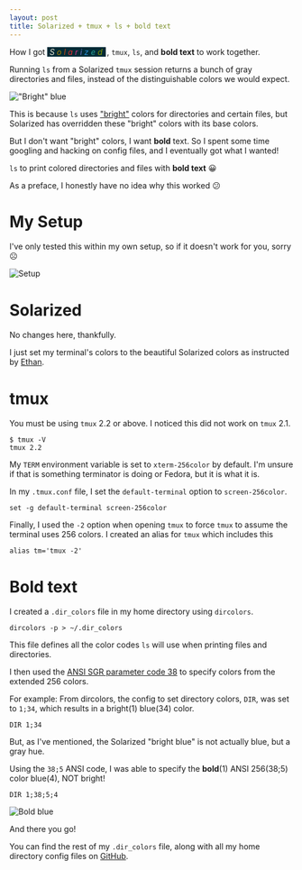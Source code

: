 ```yaml
---
layout: post
title: Solarized + tmux + ls + bold text
---
```


How I got
<i style="background:#002b36;padding-left:4px;padding-right:2px;margin-right:2px;">
<span style="color:#eee8d5;">S</span>
<span style="color:#b58900;">o</span>
<span style="color:#cb4b16;">l</span>
<span style="color:#dc322f;">a</span>
<span style="color:#d33682;">r</span>
<span style="color:#6c71c4;">i</span>
<span style="color:#268bd2;">z</span>
<span style="color:#2aa198;">e</span>
<span style="color:#859900;">d</span>
</i>, `tmux`, `ls`, and **bold text** to work together.

Running `ls` from a Solarized `tmux` session returns a bunch of gray directories and files,
instead of the distinguishable colors we would expect.

!["Bright" blue](http://i.imgur.com/FqQwFpK.png)

This is because `ls` uses ["bright"](https://en.wikipedia.org/wiki/ANSI_escape_code#Colors) colors for directories and certain files, but Solarized
has overridden these "bright" colors with its base colors.

But I don't want "bright" colors, I want **bold** text.  So I spent some time googling and
hacking on config files, and I eventually got what I wanted!

`ls` to print colored directories and files with **bold text** 😀

As a preface, I honestly have no idea why this worked 😕

# My Setup

I've only tested this within my own setup, so if it doesn't work for you, sorry ☹️ 

![Setup](http://i.imgur.com/g1nSihX.png)

# Solarized

No changes here, thankfully.

I just set my terminal's colors to the beautiful Solarized colors as instructed by [Ethan](http://ethanschoonover.com/solarized).

# tmux

You must be using `tmux` 2.2 or above.  I noticed this did not work on `tmux` 2.1.

```
$ tmux -V
tmux 2.2
```

My `TERM` environment variable is set to `xterm-256color` by default.  I'm unsure if that is
something terminator is doing or Fedora, but it is what it is.

In my `.tmux.conf` file, I set the `default-terminal` option to `screen-256color`.

```
set -g default-terminal screen-256color
```

Finally, I used the `-2` option when opening `tmux` to force `tmux` to assume the terminal uses 256 colors.  I created an alias for `tmux` which includes this

```
alias tm='tmux -2'
```

# Bold text

I created a `.dir_colors` file in my home directory using `dircolors`.

```
dircolors -p > ~/.dir_colors
```

This file defines all the color codes `ls` will use when printing files and directories.

I then used the [ANSI SGR parameter code 38](https://en.wikipedia.org/wiki/ANSI_escape_code#CSI_codes) to specify colors from the extended 256 colors.

For example: From dircolors, the config to set directory colors, `DIR`, was set to `1;34`, which results in a bright(1) blue(34) color.

```
DIR 1;34
```

But, as I've mentioned, the Solarized "bright blue" is not actually blue, but a gray hue.

Using the `38;5` ANSI code, I was able to specify the **bold**(1) ANSI 256(38;5) color blue(4), NOT bright!

```
DIR 1;38;5;4
```

![Bold blue](http://i.imgur.com/kxQ6tcC.png)

And there you go!

You can find the rest of my `.dir_colors` file, along with all my home directory config files on [GitHub](https://github.com/zachwhaley/dotfiles/).
